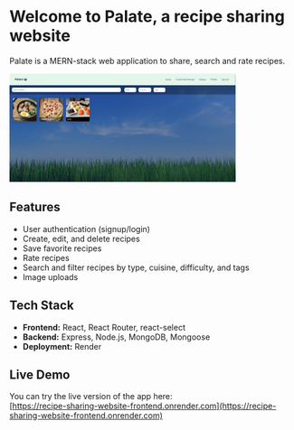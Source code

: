 # Welcome to Palate, a recipe sharing website
Palate is a MERN-stack web application to share, search and rate recipes.

<img src="PalatePreview.png" alt="Palate Picker Preview" width="400"/>

## Features

- User authentication (signup/login)
- Create, edit, and delete recipes
- Save favorite recipes
- Rate recipes
- Search and filter recipes by type, cuisine, difficulty, and tags
- Image uploads

## Tech Stack

- **Frontend:** React, React Router, react-select  
- **Backend:** Express, Node.js, MongoDB, Mongoose  
- **Deployment:** Render

## Live Demo
You can try the live version of the app here:  
[https://recipe-sharing-website-frontend.onrender.com](https://recipe-sharing-website-frontend.onrender.com)
